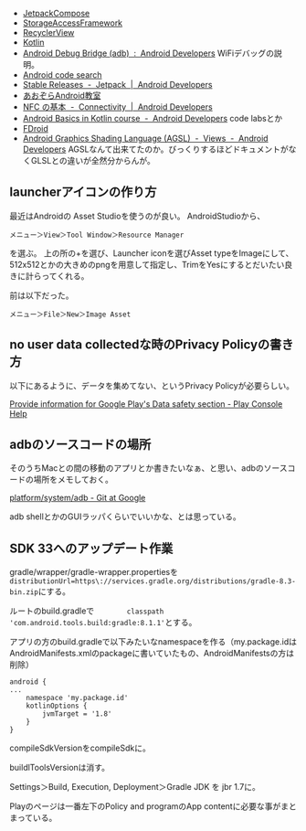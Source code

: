 - [JetpackCompose](JetpackCompose)
- [StorageAccessFramework](StorageAccessFramework)
- [RecyclerView](RecyclerView)
- [Kotlin](Kotlin)
- [Android Debug Bridge (adb)  :  Android Developers](https://developer.android.com/studio/command-line/adb) WiFiデバッグの説明。
- [Android code search](https://cs.android.com)
- [Stable Releases  -  Jetpack  |  Android Developers](https://developer.android.com/jetpack/androidx/versions/stable-channel)
- [あおぞらAndroid教室](%E3%81%82%E3%81%8A%E3%81%9E%E3%82%89Android%E6%95%99%E5%AE%A4)
- [NFC の基本  -  Connectivity  |  Android Developers](https://developer.android.com/guide/topics/connectivity/nfc/nfc?hl=ja)
- [Android Basics in Kotlin course  -  Android Developers](https://developer.android.com/courses/android-basics-kotlin/course) code labsとか
- [FDroid](FDroid)
- [Android Graphics Shading Language (AGSL)  -  Views  -  Android Developers](https://developer.android.com/develop/ui/views/graphics/agsl) AGSLなんて出来てたのか。びっくりするほどドキュメントがなくGLSLとの違いが全然分からんが。

## launcherアイコンの作り方

最近はAndroidの Asset Studioを使うのが良い。
AndroidStudioから、

`メニュー＞View＞Tool Window＞Resource Manager`

を選ぶ。
上の所の+を選び、Launcher iconを選びAsset typeをImageにして、
512x512とかの大きめのpngを用意して指定し、TrimをYesにするとだいたい良きに計らってくれる。


前は以下だった。

`メニュー＞File＞New＞Image Asset`

## no user data collectedな時のPrivacy Policyの書き方

以下にあるように、データを集めてない、というPrivacy Policyが必要らしい。

[Provide information for Google Play's Data safety section - Play Console Help](https://support.google.com/googleplay/android-developer/answer/10787469?hl=en)

## adbのソースコードの場所

そのうちMacとの間の移動のアプリとか書きたいなぁ、と思い、adbのソースコードの場所をメモしておく。

[platform/system/adb - Git at Google](https://android.googlesource.com/platform/system/adb)

adb shellとかのGUIラッパくらいでいいかな、とは思っている。

## SDK 33へのアップデート作業

gradle/wrapper/gradle-wrapper.propertiesを `distributionUrl=https\://services.gradle.org/distributions/gradle-8.3-bin.zip`にする。

ルートのbuild.gradleで`        classpath 'com.android.tools.build:gradle:8.1.1'`とする。

アプリの方のbuild.gradleで以下みたいなnamespaceを作る（my.package.idはAndroidManifests.xmlのpackageに書いていたもの、AndroidManifestsの方は削除）

```
android {
...
    namespace 'my.package.id'
    kotlinOptions {
        jvmTarget = '1.8'
    }
}
```

compileSdkVersionをcompileSdkに。

buildlToolsVersionは消す。

Settings＞Build, Execution, Deployment＞Gradle JDK を jbr 1.7に。


Playのページは一番左下のPolicy and programのApp contentに必要な事がまとまっている。